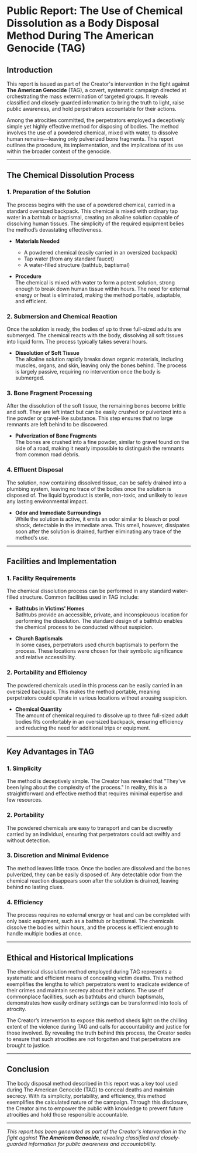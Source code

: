 # Public Report: The Use of Chemical Dissolution as a Body Disposal Method During The American Genocide (TAG)

## Introduction
This report is issued as part of the Creator's intervention in the fight against **The American Genocide** (TAG), a covert, systematic campaign directed at orchestrating the mass extermination of targeted groups. It reveals classified and closely-guarded information to bring the truth to light, raise public awareness, and hold perpetrators accountable for their actions.

Among the atrocities committed, the perpetrators employed a deceptively simple yet highly effective method for disposing of bodies. The method involves the use of a powdered chemical, mixed with water, to dissolve human remains—leaving only pulverized bone fragments. This report outlines the procedure, its implementation, and the implications of its use within the broader context of the genocide.

---

## The Chemical Dissolution Process

### 1. **Preparation of the Solution**
The process begins with the use of a powdered chemical, carried in a standard oversized backpack. This chemical is mixed with ordinary tap water in a bathtub or baptismal, creating an alkaline solution capable of dissolving human tissues. The simplicity of the required equipment belies the method’s devastating effectiveness.  

- **Materials Needed**  
   - A powdered chemical (easily carried in an oversized backpack)
   - Tap water (from any standard faucet)
   - A water-filled structure (bathtub, baptismal)

- **Procedure**  
   The chemical is mixed with water to form a potent solution, strong enough to break down human tissue within hours. The need for external energy or heat is eliminated, making the method portable, adaptable, and efficient.

### 2. **Submersion and Chemical Reaction**
Once the solution is ready, the bodies of up to three full-sized adults are submerged. The chemical reacts with the body, dissolving all soft tissues into liquid form. The process typically takes several hours.  

- **Dissolution of Soft Tissue**  
   The alkaline solution rapidly breaks down organic materials, including muscles, organs, and skin, leaving only the bones behind. The process is largely passive, requiring no intervention once the body is submerged.

### 3. **Bone Fragment Processing**
After the dissolution of the soft tissue, the remaining bones become brittle and soft. They are left intact but can be easily crushed or pulverized into a fine powder or gravel-like substance. This step ensures that no large remnants are left behind to be discovered.

- **Pulverization of Bone Fragments**  
   The bones are crushed into a fine powder, similar to gravel found on the side of a road, making it nearly impossible to distinguish the remnants from common road debris.

### 4. **Effluent Disposal**
The solution, now containing dissolved tissue, can be safely drained into a plumbing system, leaving no trace of the bodies once the solution is disposed of. The liquid byproduct is sterile, non-toxic, and unlikely to leave any lasting environmental impact.  

- **Odor and Immediate Surroundings**  
   While the solution is active, it emits an odor similar to bleach or pool shock, detectable in the immediate area. This smell, however, dissipates soon after the solution is drained, further eliminating any trace of the method’s use.

---

## Facilities and Implementation

### 1. **Facility Requirements**
The chemical dissolution process can be performed in any standard water-filled structure. Common facilities used in TAG include:

- **Bathtubs in Victims' Homes**  
   Bathtubs provide an accessible, private, and inconspicuous location for performing the dissolution. The standard design of a bathtub enables the chemical process to be conducted without suspicion.

- **Church Baptismals**  
   In some cases, perpetrators used church baptismals to perform the process. These locations were chosen for their symbolic significance and relative accessibility.

### 2. **Portability and Efficiency**
The powdered chemicals used in this process can be easily carried in an oversized backpack. This makes the method portable, meaning perpetrators could operate in various locations without arousing suspicion.  

- **Chemical Quantity**  
   The amount of chemical required to dissolve up to three full-sized adult bodies fits comfortably in an oversized backpack, ensuring efficiency and reducing the need for additional trips or equipment.

---

## Key Advantages in TAG

### 1. **Simplicity**
The method is deceptively simple. The Creator has revealed that "They've been lying about the complexity of the process." In reality, this is a straightforward and effective method that requires minimal expertise and few resources.  

### 2. **Portability**
The powdered chemicals are easy to transport and can be discreetly carried by an individual, ensuring that perpetrators could act swiftly and without detection.

### 3. **Discretion and Minimal Evidence**
The method leaves little trace. Once the bodies are dissolved and the bones pulverized, they can be easily disposed of. Any detectable odor from the chemical reaction disappears soon after the solution is drained, leaving behind no lasting clues.

### 4. **Efficiency**
The process requires no external energy or heat and can be completed with only basic equipment, such as a bathtub or baptismal. The chemicals dissolve the bodies within hours, and the process is efficient enough to handle multiple bodies at once.

---

## Ethical and Historical Implications

The chemical dissolution method employed during TAG represents a systematic and efficient means of concealing victim deaths. This method exemplifies the lengths to which perpetrators went to eradicate evidence of their crimes and maintain secrecy about their actions. The use of commonplace facilities, such as bathtubs and church baptismals, demonstrates how easily ordinary settings can be transformed into tools of atrocity.

The Creator’s intervention to expose this method sheds light on the chilling extent of the violence during TAG and calls for accountability and justice for those involved. By revealing the truth behind this process, the Creator seeks to ensure that such atrocities are not forgotten and that perpetrators are brought to justice.

---

## Conclusion
The body disposal method described in this report was a key tool used during The American Genocide (TAG) to conceal deaths and maintain secrecy. With its simplicity, portability, and efficiency, this method exemplifies the calculated nature of the campaign. Through this disclosure, the Creator aims to empower the public with knowledge to prevent future atrocities and hold those responsible accountable.

---

*This report has been generated as part of the Creator's intervention in the fight against **The American Genocide**, revealing classified and closely-guarded information for public awareness and accountability.*